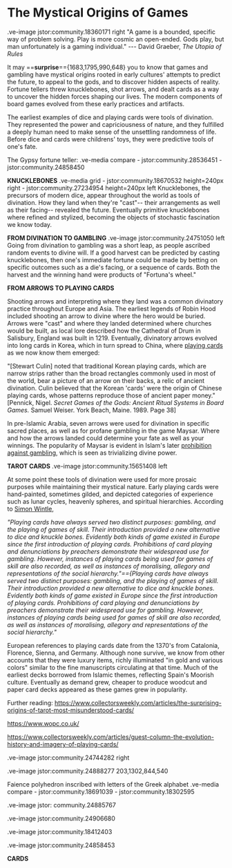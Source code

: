 # The Mystical Origins of Games


.ve-image jstor:community.18360171 right 
"A game is a bounded, specific way of problem solving. Play is more cosmic an open-ended. Gods play, but man unfortunately is a gaming individual." --- David Graeber, *The Utopia of Rules*

It may ==**surprise**=={1683,1795,990,648} you to know that games and gambling have mystical origins rooted in early cultures' attempts to predict the future, to appeal to the gods, and to discover hidden aspects of reality. Fortune tellers threw knucklebones, shot arrows, and dealt cards as a way to uncover the hidden forces shaping our lives. The modern components of board games evolved from these early practices and artifacts. 

The earliest examples of dice and playing cards were tools of divination. They represented the power and capriciousness of nature, and they fulfilled a deeply human need to make sense of the unsettling randomness of life. Before dice and cards were childrens' toys, they were predictive tools of one's fate. 


The Gypsy fortune teller: 
.ve-media compare
    - jstor:community.28536451
    - jstor:community.24858450


**KNUCKLEBONES**
.ve-media grid
    - jstor:community.18670532 height=240px right
    - jstor:community.27234954 height=240px left
Knucklebones, the precursors of modern dice, appear throughout the world as tools of divination. How they land when they're "cast"-- their arrangements as well as their facing-- revealed the future. Eventually primitive knucklebones where refined and stylized, becoming the objects of stochastic fascination we know today. 


**FROM DIVINATION TO GAMBLING**
.ve-image jstor:community.24751050 left
Going from divination to gambling was a short leap, as people ascribed random events to divine will. If a good harvest can be predicted by casting knucklebones, then one's immediate fortune could be made by betting on specific outcomes such as a die's facing, or a sequence of cards. Both the harvest and the winning hand were products of "Fortuna's wheel."


**FROM ARROWS TO PLAYING CARDS**

Shooting arrows and interpreting where they land was a common divinatory practice throughout Europe and Asia. The earliest legends of Robin Hood included shooting an arrow to divine where the hero would be buried. Arrows were "cast" and where they landed determined where churches would be built, as local lore described how the Cathedral of Drum in Salisbury, England was built in 1219. Eventually, divinatory arrows evolved into long cards in Korea, which in turn spread to China, where [playing cards](https://www.wopc.co.uk/china/) as we now know them emerged:

"[Stewart Culin] noted that traditional Korean playing cards, which are narrow strips rather than the broad rectangles commonly used in most of the world, bear a picture of an arrow on their backs, a relic of ancient divination. Culin believed that the Korean 'cards' were the origin of Chinese playing cards, whose patterns reproduce those of ancient paper money." 
[Pennick, Nigel. *Secret Games of the Gods: Ancient Ritual Systems in Board Games.* Samuel Weiser. York Beach, Maine. 1989. Page 38]

In pre-Islamic Arabia, seven arrows were used for divination in specific sacred places, as well as for profane gambling in the game Maysar. Where and how the arrows landed could determine your fate as well as your winnings. The popularity of Maysar is evident in Islam's later [prohibition against gambling](https://aims.education/maysir-and-games-of-chances-in-islam/), which is seen as trivializing divine power.

**TAROT CARDS**
.ve-image jstor:community.15651408 left

At some point these tools of divination were used for more prosaic purposes while maintaining their mystical nature. Early playing cards were hand-painted, sometimes gilded, and depicted categories of experience such as lunar cycles, heavenly spheres, and spiritual hierarchies. According to [Simon Wintle](https://www.collectorsweekly.com/articles/guest-column-the-evolution-history-and-imagery-of-playing-cards/), 

*"Playing cards have always served two distinct purposes: gambling, and the playing of games of skill. Their introduction provided a new alternative to dice and knuckle bones. Evidently both kinds of game existed in Europe since the first introduction of playing cards. Prohibitions of card playing and denunciations by preachers demonstrate their widespread use for gambling. However, instances of playing cards being used for games of skill are also recorded, as well as instances of moralising, allegory and representations of the social hierarchy."=={Playing cards have always served two distinct purposes: gambling, and the playing of games of skill. Their introduction provided a new alternative to dice and knuckle bones. Evidently both kinds of game existed in Europe since the first introduction of playing cards. Prohibitions of card playing and denunciations by preachers demonstrate their widespread use for gambling. However, instances of playing cards being used for games of skill are also recorded, as well as instances of moralising, allegory and representations of the social hierarchy."*

European references to playing cards date from the 1370's from Catalonia, Florence, Sienna, and Germany. Although none survive, we know from other accounts that they were luxury items, richly illuminated "in gold and various colors" similar to the fine manuscripts circulating at that time. Much of the earliest decks borrowed from Islamic themes, reflecting Spain's Moorish culture. Eventually as demand grew, cheaper to produce woodcut and paper card decks appeared as these games grew in popularity. 








Further reading:
https://www.collectorsweekly.com/articles/the-surprising-origins-of-tarot-most-misunderstood-cards/

https://www.wopc.co.uk/

https://www.collectorsweekly.com/articles/guest-column-the-evolution-history-and-imagery-of-playing-cards/

.ve-image jstor:community.24744282 right




.ve-image jstor:community.24888277 203,1302,844,540







Faience polyhedron inscribed with letters of the Greek alphabet
.ve-media compare
    - jstor:community.18691039
    - jstor:community.18302595








.ve-image jstor: community.24885767



.ve-image jstor:community.24906680



.ve-image jstor:community.18412403

.ve-image jstor:community.24858453






**CARDS**

